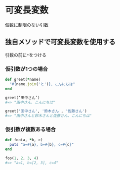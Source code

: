 # 可変長変数
個数に制限のない引数
  
## 独自メソッドで可変長変数を使用する
引数の前に`*`をつける
### 仮引数が1つの場合
```rb
def greet(*name)
  "#{name.join('と')}、こんにちは"
end

greet(’田中さん’)
#=> "田中さん、こんにちは"

greet('田中さん', '鈴木さん', '佐藤さん')
#=> "田中さんと鈴木さんと佐藤さん、こんにちは"
```
### 仮引数が複数ある場合
```rb
def foo(a, *b, c)
  puts "a=#{a}, b=#{b}, c=#{c}"
end

foo(1, 2, 3, 4)
#=> "a=1, b=[2, 3], c=4"
```
